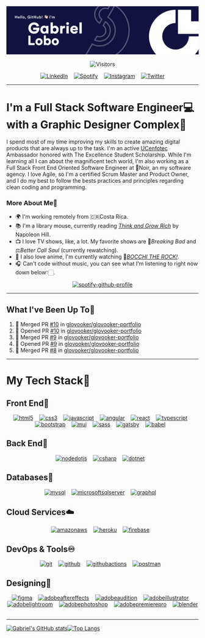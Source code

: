 <img src="./GitHub Cover.png">


<div align="center">

![Visitors](https://visitor-badge.glitch.me/badge?page_id=glovooker.glovooker&left_color=grey&right_color=blue)
 
[![LinkedIn](https://img.shields.io/badge/linkedin-%230077B5.svg?style=for-the-badge&logo=linkedin&logoColor=white)](https://www.linkedin.com/in/glovooker/)&nbsp;&nbsp;&nbsp;
[![Spotify](https://img.shields.io/badge/Spotify-1ED760?style=for-the-badge&logo=spotify&logoColor=white)](https://open.spotify.com/user/22amkp7g36l2rkiixeuwwiyey?si=6f859ef92c124ceb)&nbsp;&nbsp;&nbsp;
[![Instagram](https://img.shields.io/badge/Instagram-%23E4405F.svg?style=for-the-badge&logo=Instagram&logoColor=white)](https://www.instagram.com/glovooker/)&nbsp;&nbsp;&nbsp;
[![Twitter](https://img.shields.io/badge/Twitter-%231DA1F2.svg?style=for-the-badge&logo=Twitter&logoColor=white)](https://twitter.com/glovooker)
  
</div>

---

# I'm a Full Stack Software Engineer💻 with a Graphic Designer Complex🎨

I spend most of my time improving my skills to create amazing digital products that are always up to the task. I'm an active [UCenfotec](https://ucenfotec.ac.cr/) Ambassador honored with The Excellence Student Scholarship. While I'm learning all I can about the magnificent tech world, I'm also working as a Full Stack Front End Oriented Software Engineer at 🖤Noir, an my software agency. I love Agile, so I'm a certified Scrum Master and Product Owner, and I do my best to follow the bests practices and principles regarding clean coding and programming.

### More About Me🧐

- 🌍 I'm working remotely from 🇨🇷Costa Rica.
- 📚 I'm a library mouse, currently reading [*Think and Grow Rich*](https://www.amazon.com/Think-Grow-Rich-Landmark-Bestseller/dp/1585424331) by Napoleon Hill.
- 📺 I love TV shows, like, a lot. My favorite shows are 💎*Breaking Bad* and ⚖️*Better Call Saul* (currently rewatching).
- 🎌 I also love anime, I'm currently watching 🎸[*BOCCHI THE ROCK!*](https://www.crunchyroll.com/series/GXJHM3P19/bocchi-the-rock).
- 🎧 Can't code without music, you can see what I'm listening to right now down below👇🏻.

<div align="center">

[![spotify-github-profile](https://spotify-github-profile.vercel.app/api/view?uid=22amkp7g36l2rkiixeuwwiyey&cover_image=true&theme=novatorem&bar_color=ffffff&bar_color_cover=true)](https://spotify-github-profile.vercel.app/api/view?uid=22amkp7g36l2rkiixeuwwiyey&redirect=true)

</div>

---

## What I've Been Up To🚀

<!--START_SECTION:activity-->
1. 🎉 Merged PR [#10](https://github.com/glovooker/glovooker-portfolio/pull/10) in [glovooker/glovooker-portfolio](https://github.com/glovooker/glovooker-portfolio)
2. 💪 Opened PR [#10](https://github.com/glovooker/glovooker-portfolio/pull/10) in [glovooker/glovooker-portfolio](https://github.com/glovooker/glovooker-portfolio)
3. 🎉 Merged PR [#9](https://github.com/glovooker/glovooker-portfolio/pull/9) in [glovooker/glovooker-portfolio](https://github.com/glovooker/glovooker-portfolio)
4. 💪 Opened PR [#9](https://github.com/glovooker/glovooker-portfolio/pull/9) in [glovooker/glovooker-portfolio](https://github.com/glovooker/glovooker-portfolio)
5. 🎉 Merged PR [#8](https://github.com/glovooker/glovooker-portfolio/pull/8) in [glovooker/glovooker-portfolio](https://github.com/glovooker/glovooker-portfolio)
<!--END_SECTION:activity-->

---

# My Tech Stack🌠

## Front End🌌

<div align="center">

[![html5](https://user-images.githubusercontent.com/57118727/190884596-bdac7c60-5171-46a3-92ba-f45bce1063be.svg)](https://developer.mozilla.org/en-US/docs/Web/HTML)&nbsp;&nbsp;&nbsp;
[![css3](https://user-images.githubusercontent.com/57118727/190884671-9c72f33a-7097-40ec-a9ab-f2b8cf0dbd05.svg)](https://developer.mozilla.org/en-US/docs/Web/CSS)&nbsp;&nbsp;&nbsp;
[![javascript](https://user-images.githubusercontent.com/57118727/190884726-4e975374-1d74-426f-9ed0-cfe131bb5544.svg)](https://www.javascript.com/)&nbsp;&nbsp;&nbsp;
[![angular](https://user-images.githubusercontent.com/57118727/190882669-db519c33-d4e7-4c64-a65c-09de638de28d.svg)](https://angular.io/)&nbsp;&nbsp;&nbsp;
[![react](https://user-images.githubusercontent.com/57118727/190882873-c0b870c6-9f0f-47fb-9d4c-f6f266c70c81.svg)](https://reactjs.org/)&nbsp;&nbsp;&nbsp;
[![typescript](https://user-images.githubusercontent.com/57118727/190882928-d31084d1-c987-4179-a52c-affcc0cc1543.svg)](https://www.typescriptlang.org/)&nbsp;&nbsp;&nbsp;
[![bootstrap](https://user-images.githubusercontent.com/57118727/190882986-6133d68b-3429-4fa8-8f13-d9f5937b0830.svg)](https://getbootstrap.com/)&nbsp;&nbsp;&nbsp;
[![mui](https://user-images.githubusercontent.com/57118727/190884779-a826c5f2-9ce3-402b-8be3-f3ecca28495f.svg)](https://mui.com/)&nbsp;&nbsp;&nbsp;
[![sass](https://user-images.githubusercontent.com/57118727/190883038-b8f135a2-8d59-4d81-9e45-9b485b8ae8d2.svg)](https://sass-lang.com/)&nbsp;&nbsp;&nbsp;
[![gatsby](https://user-images.githubusercontent.com/57118727/190885677-0fa20bc0-3ea4-411d-90c2-cd79a6cc75b7.svg)](https://www.gatsbyjs.com/)&nbsp;&nbsp;&nbsp;
[![babel](https://user-images.githubusercontent.com/57118727/190886168-9967da4e-c7d8-4b2c-a8c0-5135e783648e.svg)](https://babeljs.io/)&nbsp;&nbsp;&nbsp;

</div>

## Back End🧬

<div align="center">

[![nodedotjs](https://user-images.githubusercontent.com/57118727/190885133-9891989f-3ec0-404b-b346-c50ce8545cd3.svg)](https://nodejs.org/)&nbsp;&nbsp;&nbsp;
[![csharp](https://user-images.githubusercontent.com/57118727/190885223-b727a1d1-64c4-4df1-9fd7-743d979c85ef.svg)](https://learn.microsoft.com/en-us/dotnet/csharp/)&nbsp;&nbsp;&nbsp;
[![dotnet](https://user-images.githubusercontent.com/57118727/190885095-b17a6ce2-f164-42ab-8915-ac6389cc5533.svg)](https://dotnet.microsoft.com/en-us/apps/aspnet)&nbsp;&nbsp;&nbsp;

</div>

## Databases🔑

<div align="center">

[![mysql](https://user-images.githubusercontent.com/57118727/190885517-4c62520e-1a2e-4e86-923a-f07f7fd341d9.svg)](https://www.mysql.com/)&nbsp;&nbsp;&nbsp;
[![microsoftsqlserver](https://user-images.githubusercontent.com/57118727/190885521-cc4f487c-41f9-4e78-bbec-5fb587b3b482.svg)](https://www.microsoft.com/en-us/sql-server)&nbsp;&nbsp;&nbsp;
[![graphql](https://user-images.githubusercontent.com/57118727/190885747-1295b6c5-e57c-48f7-b7b9-df965d48c765.svg)](https://graphql.org/)&nbsp;&nbsp;&nbsp;

</div>

## Cloud Services☁️

<div align="center">

[![amazonaws](https://user-images.githubusercontent.com/57118727/190885833-1937718a-1faa-481c-be60-3a22f2603e7e.svg)](https://aws.amazon.com/)&nbsp;&nbsp;&nbsp;
[![heroku](https://user-images.githubusercontent.com/57118727/190885930-55e1db7a-3ed8-4c68-84b8-3e5457290898.svg)](https://www.heroku.com/)&nbsp;&nbsp;&nbsp;
[![firebase](https://user-images.githubusercontent.com/57118727/190885935-ea16f3af-5d23-4a2f-bd60-07a9dcbf7d52.svg)](https://firebase.google.com/)&nbsp;&nbsp;&nbsp;

</div>

## DevOps & Tools♾️

<div align="center">

[![git](https://user-images.githubusercontent.com/57118727/190886053-e370382e-2af5-4525-8d0e-618721f5cefb.svg)](https://git-scm.com/)&nbsp;&nbsp;&nbsp;
[![github](https://user-images.githubusercontent.com/57118727/190886078-f1af8d59-9996-45fa-a492-673493a1fc89.svg)](https://github.com/)&nbsp;&nbsp;&nbsp;
[![githubactions](https://user-images.githubusercontent.com/57118727/190886081-acfc42ca-220d-4d54-aeb5-2226fd40099e.svg)](https://github.com/features/actions)&nbsp;&nbsp;&nbsp;
[![postman](https://user-images.githubusercontent.com/57118727/190885775-52d56434-cc8c-4271-a967-fa1e6a612ec5.svg)](https://www.postman.com/)&nbsp;&nbsp;&nbsp;

</div>

## Designing🎨

<div align="center">

[![figma](https://user-images.githubusercontent.com/57118727/190886562-8df10998-5965-44cb-bb55-3974c6cf75d9.svg)](https://www.figma.com/)&nbsp;&nbsp;&nbsp;
[![adobeaftereffects](https://user-images.githubusercontent.com/57118727/190886338-0dc3d513-c99b-4676-9b06-d8be34cb058c.svg)](https://www.adobe.com/products/aftereffects.html)&nbsp;&nbsp;&nbsp;
[![adobeaudition](https://user-images.githubusercontent.com/57118727/190886346-7a0ba230-19eb-4f44-b16b-286f03f5d3f4.svg)](https://www.adobe.com/products/audition.html)&nbsp;&nbsp;&nbsp;
[![adobeillustrator](https://user-images.githubusercontent.com/57118727/190886349-a9e2023c-dad5-4f78-83ef-9f6695eba2a1.svg)](https://www.adobe.com/products/illustrator.html)&nbsp;&nbsp;&nbsp;
[![adobelightroom](https://user-images.githubusercontent.com/57118727/190886356-eedc0cce-8ab4-4847-8831-48dbce28de2d.svg)](https://www.adobe.com/products/photoshop-lightroom.html)&nbsp;&nbsp;&nbsp;
[![adobephotoshop](https://user-images.githubusercontent.com/57118727/190886364-0610c4a0-a816-471e-98d1-036bfd121b3d.svg)](https://www.adobe.com/products/photoshop.html)&nbsp;&nbsp;&nbsp;
[![adobepremierepro](https://user-images.githubusercontent.com/57118727/190886366-2320192c-e4a4-466d-af56-a6acfd8dd184.svg)](https://www.adobe.com/products/premiere.html)&nbsp;&nbsp;&nbsp;
[![blender](https://user-images.githubusercontent.com/57118727/190886371-603e3e59-ca87-4cd2-8dab-252f6a341ec7.svg)](https://www.blender.org/)&nbsp;&nbsp;&nbsp;

</div>

---
[![Gabriel's GitHub stats](https://github-readme-stats.vercel.app/api?username=glovooker&count_private=true&include_all_commits=true&custom_title=My%20Stats&show_icons=true&bg_color=11123F&title_color=FFFFFF&text_color=c4c4cf&icon_color=c4c4cf&border_radius=0&hide_border=true&line_height=24)](https://github.com/anuraghazra/github-readme-stats)[![Top Langs](https://github-readme-stats.vercel.app/api/top-langs/?username=glovooker&layout=compact&&langs_count=7&bg_color=11123F&title_color=FFFFFF&text_color=c4c4cf&icon_color=c4c4cf&border_radius=0&hide_border=true&custom_title=My%20Languages)](https://github.com/anuraghazra/github-readme-stats)






